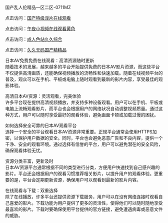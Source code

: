 国产乱人伦精品一区二区-0711MZ  

点击访问：<a href="https://heiliaowzu4ur.pages.dev">国产特级淫片在线观看</a>  

点击访问：<a href="https://heiliaoxwd5i8.pages.dev">午夜小视频在线观看黄色</a>  

点击访问：<a href="https://heiliao2dmwwy.pages.dev">成人色站久久综合</a>  

点击访问：<a href="https://heiliaoxqkkct.pages.dev">久久无码国产精精品</a>  

日本AV免费免费在线观看：高清资源随时更新  
随着技术的发展，越来越多的平台开始提供免费的日本AV影片资源，而这些平台不仅提供高清画质，还能确保视频播放的流畅性和快速加载。随着在线视频平台的普及，观众可以在手机、平板或电脑上随时观看到最新的影片内容，享受最佳的观影体验。  

高清日本AV资源：灵活观看，完美体验  
许多平台现在提供高清视频播放，并支持多种设备观看。用户可以在手机、平板或电脑上流畅观看影片，而平台也会根据用户的网络状况自动调整视频质量。通过这种方式，用户可以随时享受最好的观看体验，避免画面卡顿或加载过慢的困扰。  

如何选择安全可靠的日本AV观看平台  
选择一个安全的平台观看日本AV资源非常重要。正规平台通常会使用HTTPS加密，以保护用户数据的安全。同时，平台也会避免恶意广告和不良内容，提供一个干净、安全的观看环境。通过选择有信誉的平台，用户可以避免潜在的安全风险，确保观看体验无忧。  

资源分类丰富，更新及时  
日本AV资源平台通常根据不同的类型进行分类，方便用户快速找到自己感兴趣的影片。平台还会根据用户的观看习惯推荐相关影片，以提升用户的观看体验。更重要的是，平台会定期更新资源，确保用户可以观看到最新的影片内容。  

在线观看与下载：双重选择  
除了在线播放，许多平台还提供资源下载服务，用户可以在没有网络连接时观看自己喜爱的影片。下载功能为用户提供了更多的灵活性，使得他们可以随时随地享受最喜欢的影片。下载时要确保使用平台提供的官方链接，避免遭遇病毒或恶意文件的威胁。  


<span style="display:none;">[Canonical link]( )</span>
